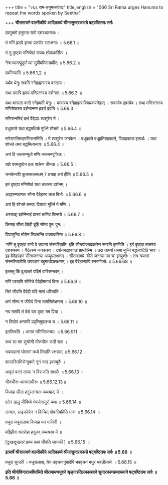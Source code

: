 +++
title = "०६६ राम-हनुमत्संवादः"
title_english = "066 Sri Rama urges Hanuma to repeat the words spoken by Seetha"

+++
**श्रीरामायणे वाल्मीकीये आदिकाव्ये श्रीमत्सुन्दरकाण्डे षट्षष्टितमः सर्गः**

एवमुक्तो हनुमता रामो दशरथात्मजः ।

तं मणिं हृदये कृत्वा प्ररुरोद सलक्ष्मणः ॥ 5.66.1 ॥

तं तु दृष्ट्वा मणिश्रेष्ठं राघवः शोककर्शितः ।

नेत्राभ्यामश्रुपूर्णाभ्यां सुग्रीवमिदमब्रवीत् ॥ 5.66.2 ॥

एवमित्यादि ॥ 5.66.1,2 ॥

यथैव धेनुः स्रवति स्नेहाद्वत्सस्य वत्सला ।

तथा ममापि हृदयं मणिरत्नस्य दर्शनात् ॥ 5.66.3 ॥

यथा वत्सला वत्से स्नेहवती धेनुः । वत्सस्य स्नेहाद्वत्सविषयकस्नेहात् । स्रवत्येव द्रवत्येव । तथा मणिरत्नस्य मणिश्रेष्ठस्य दर्शनान्मम हृदयं द्रवति ॥ 5.66.3 ॥

मणिरत्नमिदं दत्तं वैदेह्याः श्वशुरेण मे ।

वधूकाले यथा बद्धमधिकं मूर्ध्नि शोभते ॥ 5.66.4 ॥

मणेरागतिमाहमणिरत्नमिति । मे श्वशुरेण जनकेन । वधूकाले वधूप्रतिग्रहकाले, विवाहकाल इत्यर्थः । यथा शोभते तथा बद्धमित्यन्वयः ॥ 5.66.4 ॥

अयं हि जलसम्भूतो मणिः सज्जनपूजितः ।

यज्ञे परमतुष्टेन दत्तः शक्रेण धीमता ॥ 5.66.5 ॥

जनकेनापि कुतस्तल्लब्धम् ? तत्राह अयं हीति ॥ 5.66.5 ॥

इमं दृष्ट्वा मणिश्रेष्ठं यथा तातस्य दर्शनम् ।

अद्यास्म्यवगतः सौम्य वैदेहस्य तथा विभोः ॥ 5.66.6 ॥

अयं हि शोभते तस्याः प्रियाया मूर्ध्नि मे मणिः ।

अस्याद्य दर्शनेनाहं प्राप्तां तामिव चिन्तये ॥ 5.66.7 ॥

किमाह सीता वैदेही ब्रूहि सौम्य पुनः पुनः ।

पिपासुमिव तोयेन सिञ्चन्ति वाक्यवारिणा ॥ 5.66.8 ॥

‘मणिं तु दृष्ट्वा रामो वै त्रयाणां संस्मरिष्यति’ इति सीतयोक्तप्रकारेण स्मरति इममिति । इमं दृष्ट्वा तातस्य दशरथस्य । वैदेहस्य जनकस्य । दर्शनमद्यावगतः प्राप्तोस्मि । तदा ताभ्यां तस्या मूर्ध्नि बद्धत्वादिति भावः । इह वैदेहग्रहणं सीताजनन्या अप्युपलक्षणम् । सीतावाक्ये ‘वीरो जनन्या मम च’ इत्युक्तेः । तत्र त्रयाणां संस्मरिष्यतीति त्रयग्रहणं बहुमात्रोपलक्षणम् । इह वैदेहस्यापि स्मरणोक्तेः ॥ 5.66.68 ॥

इतस्तु किं दुःखतरं यदिमं वारिसम्भवम् ।

मणिं पश्यामि सौमित्रे वैदेहीमागतं विना ॥ 5.66.9 ॥

चिरं जीवति वैदेही यदि मासं धरिष्यति ।

क्षणं सौम्य न जीवेयं विना तामसितेक्षणाम् ॥ 5.66.10 ॥

नय मामपि तं देशं यत्र दृष्टा मम प्रिया ।

न तिष्ठेयं क्षणमपि प्रवृत्तिमुपलभ्य च ॥ 5.66.11 ॥

इतस्त्विति । आगतं मणिमित्यन्वयः ॥ 5.66.911 ॥

कथं सा मम सुश्रोणी भीरुभीरुः सती सदा ।

भयावहानां घोराणां मध्ये तिष्ठति रक्षसाम् ॥ 5.66.12 ॥

शारदस्तिभिरोन्मुक्तो नूनं चन्द्र इवाम्बुदैः ।

आवृतं वदनं तस्या न विराजति राक्षसैः ॥ 5.66.13 ॥

भीरुभीरुः अत्यन्तभीरुः ॥ 5.66.12,13॥

किमाह सीता हनुंस्तत्त्वतः कथयाद्य मे ।

एतेन खलु जीविष्ये भेषजेनातुरो यथा ॥ 5.66.14 ॥

तत्त्वतः, सङ्कोचेन न किंचित् गोपनीयमिति भावः ॥ 5.66.14 ॥

मधुरा मधुरालापा किमाह मम भामिनी ।

मद्विहीना वरारोहा हनुमन् कथयस्व मे ॥

\[दुःखाद्दुःखतरं प्राप्य कथं जीवति जानकी \] ॥ 5.66.15 ॥

**इत्यार्षे श्रीरामायणे वाल्मीकीये आदिकाव्ये श्रीमत्सुन्दरकाण्डे षट्षष्टितमः सर्गः ॥ 5.66 ॥**

मधुरा सुन्दरी । मधुरालापा, येन तद्वचनानुवादेपि भवद्वचनं मधुरं भवतीत्यर्थः ॥ 5.66.15 ॥

**इति श्रीगोविन्दराजविरचिते श्रीरामायणभूषणे श्रृङ्गारतिलकाख्याने सुन्दरकाण्डव्याख्याने षट्षष्टितमः सर्गः ॥ 5.66 ॥**
